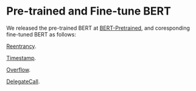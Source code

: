 # Pre-trained and Fine-tune BERT

We released the pre-trained BERT at [BERT-Pretrained](), and coresponding fine-tuned BERT as follows:

[Reentrancy]().

[Timestamp]().

[Overflow]().

[DelegateCall]().
